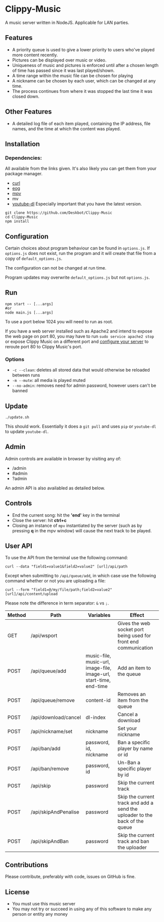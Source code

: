 Clippy-Music
============

A music server written in NodeJS. Applicable for LAN parties.

Features
--------

* A priority queue is used to give a lower priority to users who've played more content recently.
* Pictures can be displayed over music or video.
* Uniqueness of music and pictures is enforced until after a chosen length of time has passed since it was last played/shown.
* A time range within the music file can be chosen for playing
* A nickname can be chosen by each user, which can be changed at any time.
* The process continues from where it was stopped the last time it was closed down.

Other Features
--------------

* A detailed log file of each item played, containing the IP address, file names, and the time at which the content was played.

Installation
------------

### Dependencies:

All available from the links given. It's also likely you can get them from your package manager.

* [curl](https://curl.haxx.se/)
* [eog](https://github.com/GNOME/eog)
* [mpv](https://mpv.io/)
* mv
* [youtube-dl](https://rg3.github.io/youtube-dl/) Especially important that you have the latest version.

```
git clone https://github.com/Deskbot/Clippy-Music
cd Clippy-Music
npm install
```

Configuration
-------------

Certain choices about program behaviour can be found in `options.js`. If `options.js` does not exist, run the program and it will create that file from a copy of `default_options.js`.

The configuration can not be changed at run time.

Program updates may overwrite `default_options.js` but not `options.js`.

Run
---

```
npm start -- [...args]
#or
node main.js [...args]
```

To use a port below 1024 you will need to run as root.

If you have a web server installed such as Apache2 and intend to expose the web page on port 80, you may have to run `sudo service apache2 stop` or expose Clippy Music on a different port and [configure your server](https://wiwifos.blogspot.com/2017/09/apache2-port-rerouting.html) to reroute port 80 to Clippy Music's port.

### Options

* `-c --clean`: deletes all stored data that would otherwise be reloaded between runs
* `-m --mute`: all media is played muted
* `--no-admin`: removes need for admin password, however users can't be banned

Update
------

```
./update.sh
```

This should work. Essentially it does a `git pull` and uses `pip` or `youtube-dl` to update `youtube-dl`.

Admin
-----

Admin controls are available in browser by visiting any of:

* /admin
* #admin
* ?admin

An admin API is also availabled as detailed below.

Controls
--------

* End the current song: hit the **'end'** key in the terminal
* Close the server: hit **ctrl+c**
* Closing an instance of `mpv` instantiated by the server (such as by pressing **q** in the mpv window) will cause the next track to be played.

User API
--------

To use the API from the terminal use the following command:

```
curl --data "field1=value1&field2=value2" [url]/api/path
```

Except when submitting to `/api/queue/add`, in which case use the following command whether or not you are uploading a file:

```
curl --form "field1=@/my/file/path;field2=value2" [url]/api/content/upload
```

Please note the difference in term separator: `&` vs `;`.

Method | Path                 | Variables                                                          | Effect |
-------|----------------------|--------------------------------------------------------------------|--------|
GET    | /api/wsport          |                                                                    | Gives the web socket port being used for front end communication
POST   | /api/queue/add       | music-file, music-url, image-file, image-url, start-time, end-time | Add an item to the queue
POST   | /api/queue/remove    | content-id                                                         | Removes an item from the queue
POST   | /api/download/cancel | dl-index                                                           | Cancel a download
POST   | /api/nickname/set    | nickname                                                           | Set your nickname
POST   | /api/ban/add         | password, id, nickname                                             | Ban a specific player by name or id
POST   | /api/ban/remove      | password, id                                                       | Un-Ban a specific player by id
POST   | /api/skip            | password                                                           | Skip the current track
POST   | /api/skipAndPenalise | password                                                           | Skip the current track and add a send the uploader to the back of the queue
POST   | /api/skipAndBan      | password                                                           | Skip the current track and ban the uploader

Contributions
-------------

Please contribute, preferably with code, issues on GitHub is fine.

License
-------

* You must use this music server
* You may not try or succeed in using any of this software to make any person or entity any money
